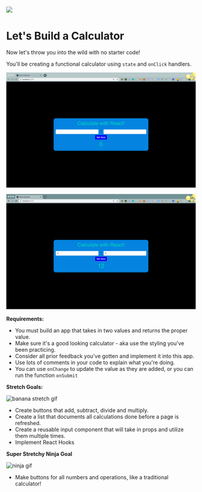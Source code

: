 ## ![](https://s3.amazonaws.com/python-ga/images/GA_Cog_Medium_White_RGB.png)
<h1>Let's Build a Calculator</h1>

Now let's throw you into the wild with no starter code!

You'll be creating a functional calculator using `state` and `onClick` handlers.

![](./images/CalculatorBefore.png)


![](./images/CalculatorAfter.png)


**Requirements:**

- You must build an app that takes in two values and returns the proper value.
- Make sure it's a good looking calculator - aka use the styling you've been practicing.
- Consider all prior feedback you've gotten and implement it into this app.
- Use lots of comments in your code to explain what you're doing.
- You can use `onChange` to update the value as they are added, or you can run the function `onSubmit`


**Stretch Goals:**

![banana stretch gif](https://media.giphy.com/media/OmQ9fnEshXtOU/giphy.gif)

- Create buttons that add, subtract, divide and multiply.
- Create a list that documents all calculations done before a page is refreshed.
- Create a reusable input component that will take in props and utilize them multiple times.
- Implement React Hooks

**Super Stretchy Ninja Goal**

![ninja gif](https://media.giphy.com/media/ErdfMetILIMko/giphy.gif)

- Make buttons for all numbers and operations, like a traditional calculator!
